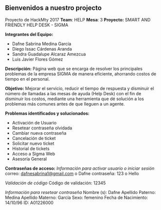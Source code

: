 

## Bienvenidos  a nuestro projecto ##

Proyecto de HackMty 2017
**Team**: HELP 
**Mesa**: 3
**Proyecto:** SMART AND FRIENDLY HELP DESK - SIGMA

**Integrantes del Equipo:**

 - Dafne Sabrina Medina García 
 - Diego Issac Cárdenas Aranda 
 - Sandra Guadalupe Alcaraz Amezcua 
 - Luis Javier Flores Gómez

**Descripción:** Página web que se encarga de resolver los principales problemas de la empresa SIGMA de manera eficiente, ahorrando costos de tiempo en el personal.

**Objetivo:** Mejorar el servicio, reducir el tiempo de respuesta y disminuir el número de llamadas a las mesas de ayuda (Help Desk) con el fin de disminuir los costos, mediante una herramienta que dé solución a los problemas más comunes antes de que lleguen a un agente.

**Problemas identificados y solucionados:**

 - Activación de Usuario
 - Resetear contraseña olvidada
 - Cambiar nueva contraseña
 - Cancelación de ticket
 - Solicitar nuevo ticket
 - Historial de tickets
 - Acceso a Sigma Web
 - Asesoría General

**Contraseñas de acceso:**
*Información para activar usuario o iniciar sesión*
correo: dafnesabrina1@gmail.com o Dafne
contraseña: 123 o Hello

*Validación de código*
Código de validación: 12345

*Información para resetear contraseña*
Nombre (s): Dafne
Apellido Paterno: Medina
Apellido Materno: García
Sexo: femenino
Fecha de Nacimiento: 14/10/96
ID: A01226000

